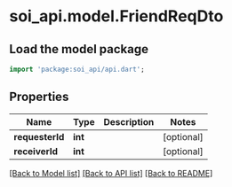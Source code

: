 # soi_api.model.FriendReqDto

## Load the model package
```dart
import 'package:soi_api/api.dart';
```

## Properties
Name | Type | Description | Notes
------------ | ------------- | ------------- | -------------
**requesterId** | **int** |  | [optional] 
**receiverId** | **int** |  | [optional] 

[[Back to Model list]](../README.md#documentation-for-models) [[Back to API list]](../README.md#documentation-for-api-endpoints) [[Back to README]](../README.md)


